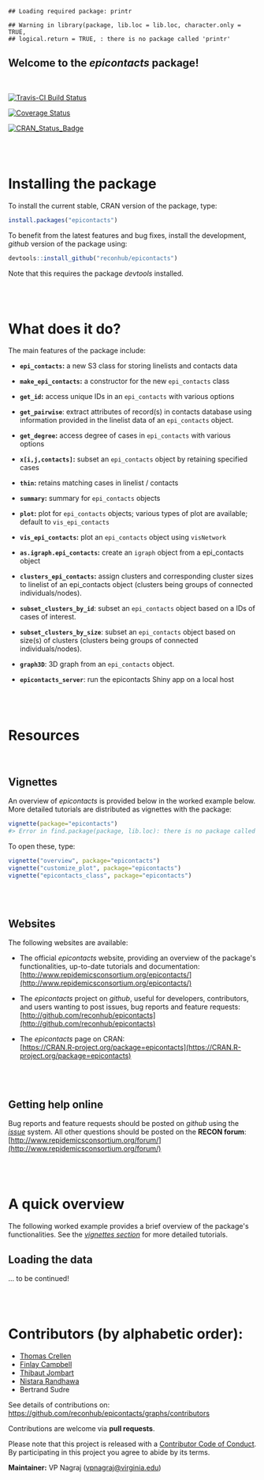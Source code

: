 

```
## Loading required package: printr
```

```
## Warning in library(package, lib.loc = lib.loc, character.only = TRUE,
## logical.return = TRUE, : there is no package called 'printr'
```


Welcome to the *epicontacts* package!
---------------------------------------

<br>

[![Travis-CI Build Status](https://travis-ci.org/reconhub/epicontacts.svg?branch=master)](https://travis-ci.org/reconhub/epicontacts)

[![Coverage Status](https://img.shields.io/codecov/c/github/reconhub/epicontacts/master.svg)](https://codecov.io/github/reconhub/epicontacts?branch=master)

[![CRAN_Status_Badge](http://www.r-pkg.org/badges/version/epicontacts)](https://cran.r-project.org/package=epicontacts)




<br>
<br>

# Installing the package

To install the current stable, CRAN version of the package, type:

```r
install.packages("epicontacts")
```

To benefit from the latest features and bug fixes, install the development, *github* version of the package using:

```r
devtools::install_github("reconhub/epicontacts")
```

Note that this requires the package *devtools* installed.



<br>
<br>



# What does it do?

The main features of the package include:

* **`epi_contacts`:** a new S3 class for storing linelists and contacts data

* **`make_epi_contacts`:** a constructor for the new `epi_contacts` class

* **`get_id`:** access unique IDs in an `epi_contacts` with various options

* **`get_pairwise`**:  extract attributes of record(s) in contacts database using information provided in the linelist data of an `epi_contacts` object.

* **`get_degree`:** access degree of cases in `epi_contacts` with various options

* **`x[i,j,contacts]`:** subset an `epi_contacts` object by retaining specified cases

* **`thin`:** retains matching cases in linelist / contacts

* **`summary`:** summary for  `epi_contacts` objects

* **`plot`:** plot for  `epi_contacts` objects; various types of plot are available; default to `vis_epi_contacts`

* **`vis_epi_contacts`:** plot an `epi_contacts` object using `visNetwork
`
* **`as.igraph.epi_contacts`:** create an `igraph` object from a epi_contacts object

* **`clusters_epi_contacts`:** assign clusters and corresponding cluster sizes to linelist of an epi_contacts object (clusters being groups of connected individuals/nodes).

* **`subset_clusters_by_id`**: subset an `epi_contacts` object based on a IDs of cases of interest.

* **`subset_clusters_by_size`**:  subset an `epi_contacts` object based on size(s) of clusters (clusters being groups of connected individuals/nodes).

* **`graph3D`**: 3D graph from an `epi_contacts` object.

* **`epicontacts_server`**: run the epicontacts Shiny app on a local host




<br>
<br>

# Resources

<br>

## Vignettes

An overview of *epicontacts* is provided below in the worked example below.
More detailed tutorials are distributed as vignettes with the package:

```r
vignette(package="epicontacts")
#> Error in find.package(package, lib.loc): there is no package called 'epicontacts'
```

To open these, type:

```r
vignette("overview", package="epicontacts")
vignette("customize_plot", package="epicontacts")
vignette("epicontacts_class", package="epicontacts")
```

<br>
<br>

## Websites

The following websites are available:

- The official *epicontacts* website, providing an overview of the package's functionalities, up-to-date tutorials and documentation: <br>
[http://www.repidemicsconsortium.org/epicontacts/](http://www.repidemicsconsortium.org/epicontacts/)

- The *epicontacts* project on *github*, useful for developers, contributors, and users wanting to post issues, bug reports and feature requests: <br>
[http://github.com/reconhub/epicontacts](http://github.com/reconhub/epicontacts)

- The *epicontacts* page on CRAN: <br>
[https://CRAN.R-project.org/package=epicontacts](https://CRAN.R-project.org/package=epicontacts)


<br>
<br>

## Getting help online

Bug reports and feature requests should be posted on *github* using the [*issue*](http://github.com/reconhub/epicontacts/issues) system. All other questions should be posted on the **RECON forum**: <br>
[http://www.repidemicsconsortium.org/forum/](http://www.repidemicsconsortium.org/forum/)





<br>
<br>

# A quick overview

The following worked example provides a brief overview of the package's
functionalities. See the [*vignettes section*](#vignettes) for more detailed tutorials.

## Loading the data

... to be continued!






<br>
<br>

# Contributors (by alphabetic order):
- [Thomas Crellen](https://github.com/tc13)
- [Finlay Campbell](https://github.com/finlaycampbell)
- [Thibaut Jombart](https://github.com/thibautjombart)
- [Nistara Randhawa](https://github.com/nistara)
- Bertrand Sudre


See details of contributions on: <br>
https://github.com/reconhub/epicontacts/graphs/contributors



Contributions are welcome via **pull requests**.

Please note that this project is released with a [Contributor Code of Conduct](CONDUCT.md). By participating in this project you agree to abide by its terms.

**Maintainer:** VP Nagraj (vpnagraj@virginia.edu)

